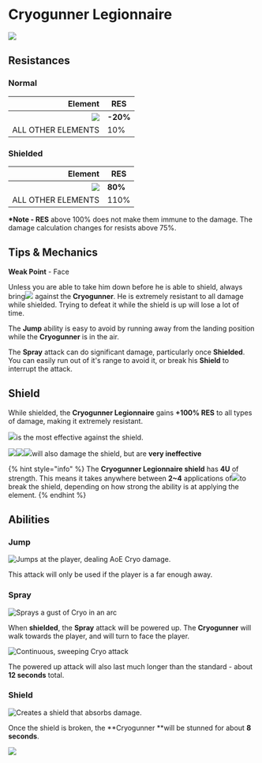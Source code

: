 # Cryogunner Legionnaire

![](../../.gitbook/assets/fatui-cryogunner.jpg)

## Resistances

### Normal

|                                        Element | RES      |
| ---------------------------------------------: | -------- |
| ![](../../.gitbook/assets/physical\_small.png) | **-20%** |
|                             ALL OTHER ELEMENTS | 10%      |

### **Shielded**

|                                        Element | RES     |
| ---------------------------------------------: | ------- |
| ![](../../.gitbook/assets/physical\_small.png) | **80%** |
|                             ALL OTHER ELEMENTS | 110%    |

**\*Note - RES** above 100% does not make them immune to the damage. The damage calculation changes for resists above 75%.

## Tips & Mechanics

**Weak Point** - Face

Unless you are able to take him down before he is able to shield, always bring![](../../.gitbook/assets/pyro\_small.png) against the **Cryogunner**. He is extremely resistant to all damage while shielded. Trying to defeat it while the shield is up will lose a lot of time.

The **Jump** ability is easy to avoid by running away from the landing position while the **Cryogunner** is in the air.

The **Spray** attack can do significant damage, particularly once **Shielded**. You can easily run out of it's range to avoid it, or break his **Shield** to interrupt the attack.

## Shield

While shielded, the **Cryogunner Legionnaire** gains **+100% RES** to all types of damage, making it extremely resistant.

![](../../.gitbook/assets/pyro\_small.png)is the most effective against the shield.

![](../../.gitbook/assets/electro\_small.png)![](../../.gitbook/assets/anemo\_small.png)![](../../.gitbook/assets/geo\_small.png)will also damage the shield, but are **very ineffective**

{% hint style="info" %}
The **Cryogunner Legionnaire shield** has **4U** of strength. This means it takes anywhere between **2\~4** applications of![](../../.gitbook/assets/pyro\_small.png)to break the shield, depending on how strong the ability is at applying the element.
{% endhint %}

## Abilities

### Jump

![Jumps at the player, dealing AoE Cryo damage.](../../.gitbook/assets/cryogunner\_jump.gif)

This attack will only be used if the player is a far enough away.

### Spray

![Sprays a gust of Cryo in an arc](../../.gitbook/assets/cryogunner\_spray.gif)

When **shielded**, the **Spray** attack will be powered up. The **Cryogunner** will walk towards the player, and will turn to face the player.

![Continuous, sweeping Cryo attack](../../.gitbook/assets/cryogunner\_spray\_uninfused.gif)

The powered up attack will also last much longer than the standard - about **12 seconds** total.

### Shield

![Creates a shield that absorbs damage.](../../.gitbook/assets/cryogunner\_shield.gif)

Once the shield is broken, the **Cryogunner **will be stunned for about **8 seconds**.

![](../../.gitbook/assets/cryogunner\_shield\_break.gif)

